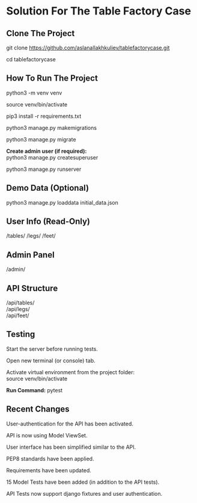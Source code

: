 # Solution For The Table Factory Case

## Clone The Project

git clone https://github.com/aslanallakhkuliev/tablefactorycase.git

cd tablefactorycase

## How To Run The Project

python3 -m venv venv

source venv/bin/activate

pip3 install -r requirements.txt

python3 manage.py makemigrations

python3 manage.py migrate

**Create admin user (if required):**  
python3 manage.py createsuperuser

python3 manage.py runserver

## Demo Data (Optional)

python3 manage.py loaddata initial_data.json

## User Info (Read-Only)

/tables/
/legs/
/feet/

## Admin Panel

/admin/

## API Structure

/api/tables/  
/api/legs/  
/api/feet/

## Testing

Start the server before running tests.

Open new terminal (or console) tab.

Activate virtual environment from the project folder:  
source venv/bin/activate

**Run Command:**
pytest

## Recent Changes

User-authentication for the API has been activated.

API is now using Model ViewSet.

User interface has been simplified similar to the API.

PEP8 standards have been applied.

Requirements have been updated.

15 Model Tests have been added (in addition to the API tests).

API Tests now support django fixtures and user authentication.
